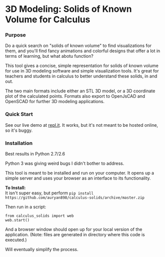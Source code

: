 # 3D Modeling: Solids of Known Volume for Calculus

### Purpose

Do a quick search on "solids of known volume" to find visualizations for them, and you'll find fancy animations and colorful designs that offer a lot in terms of learning, but what abotu function?

This tool gives a concise, simple representation for solids of known volume for use in 3D modeling software and simple visualization tools.  It's great for teachers and students in calculus to better understand these solids, in and out.

The two main formats include either an STL 3D model, or a 3D coordinate plot of the calculated points.  Formats also export to OpenJsCAD and OpenSCAD for further 3D modeling applications.

### Quick Start

See our live demo at [repl.it](https://calculus-solids2--ryanau.repl.co/). It works, but it's not meant to be hosted online, so it's buggy.

### Installation

Best results in Python 2.7/2.6

Python 3 was giving weird bugs I didn't bother to address.

This tool is meant to be installed and run on your computer. It opens up a simple server and uses your browser as an interface to its functionality.

**To Install:**  
It isn't super easy, but perform 
`pip install https://github.com/auryan898/calculus-solids/archive/master.zip`

Then run in a script:

    from calculus_solids import web
    web.start()

And a browser window should open up for your local version of the application. (Note: files are generated in directory where this code is executed.)

Will eventually simplify the process.
